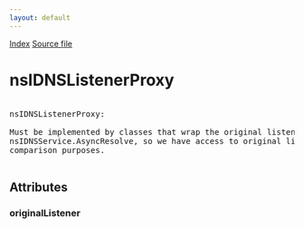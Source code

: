```yaml
---
layout: default
---
```

<div id='links'><a href="../index.html">Index</a>
<a href="http://dxr.mozilla.org/mozilla-central/source/netwerk/dns/nsIDNSListener.idl">Source file</a>
</div>

# nsIDNSListenerProxy #
<pre>  
nsIDNSListenerProxy:  
  
Must be implemented by classes that wrap the original listener passed to  
nsIDNSService.AsyncResolve, so we have access to original listener for  
comparison purposes.  
  
</pre>
## Attributes ##

### originalListener ###
